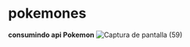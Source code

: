 # pokemones
__consumindo api Pokemon__
![Captura de pantalla (59)](https://user-images.githubusercontent.com/68568108/97125173-ca3fe500-1711-11eb-9df4-e1f892b61820.png)
